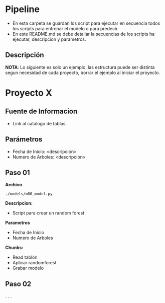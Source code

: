 # Pipeline

+ En esta carpeta se guardan los script para ejecutar en secuencia todos los scripts para entrenar el modelo o para predecir.
+ En este README.md se debe detallar la secuencias de los scripts ha ejecutar, descripcion y parametros.

## Descripción

**NOTA**: Lo siguiente es solo un ejemplo, las estructura puede ser distinta segun necesidad de cada proyecto, borrar el ejemplo al iniciar el proyecto.


# Proyecto X

## Fuente de Informacion

* Link al catalogo de tablas.

## Parámetros

* Fecha de Inicio: <descripción>
* Numero de Arboles: <descripción>

## Paso 01


**Archivo**
```
./models/m00_model.py
```

**Descripcion:**
* Script para crear un random forest

**Parametros**
* Fecha de Inicio
* Numero de Arboles


**Chunks:**
* Read tablón
* Aplicar randomforest
* Grabar modelo

## Paso 02

.
.
.